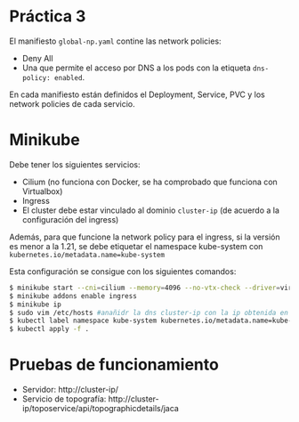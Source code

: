 # Práctica 3

El manifiesto `global-np.yaml` contine las network policies:
 * Deny All
 * Una que permite el acceso por DNS a los pods con la etiqueta `dns-policy: enabled`.

En cada manifiesto están definidos el Deployment, Service, PVC y los network policies de cada servicio.

# Minikube

Debe tener los siguientes servicios:
 * Cilium (no funciona con Docker, se ha comprobado que funciona con Virtualbox)
 * Ingress
 * El cluster debe estar vinculado al dominio `cluster-ip` (de acuerdo a la configuración del ingress)

Además, para que funcione la network policy para el ingress, si la versión es menor a la 1.21, se debe etiquetar el namespace kube-system con `kubernetes.io/metadata.name=kube-system`

Esta configuración se consigue con los siguientes comandos:

```bash
$ minikube start --cni=cilium --memory=4096 --no-vtx-check --driver=virtualbox
$ minikube addons enable ingress
$ minikube ip
$ sudo vim /etc/hosts #anañidr la dns cluster-ip con la ip obtenida en el comando anterior, pej: '192.168.99.104 cluster-ip'
$ kubectl label namespace kube-system kubernetes.io/metadata.name=kube-system
$ kubectl apply -f .
```
# Pruebas de funcionamiento

* Servidor: http://cluster-ip/
* Servicio de topografía: http://cluster-ip/toposervice/api/topographicdetails/jaca
